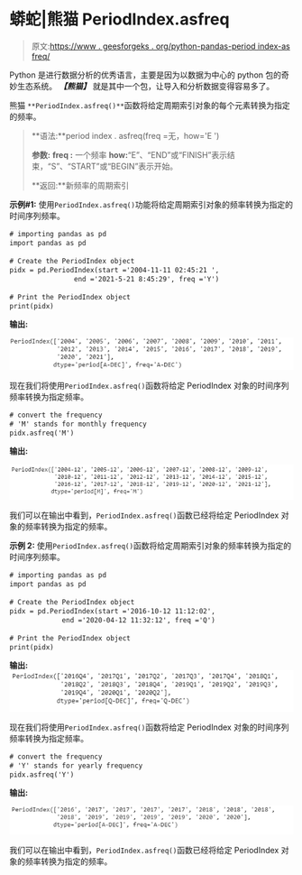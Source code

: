 # 蟒蛇|熊猫 PeriodIndex.asfreq

> 原文:[https://www . geesforgeks . org/python-pandas-period index-as freq/](https://www.geeksforgeeks.org/python-pandas-periodindex-asfreq/)

Python 是进行数据分析的优秀语言，主要是因为以数据为中心的 python 包的奇妙生态系统。 ***【熊猫】*** 就是其中一个包，让导入和分析数据变得容易多了。

熊猫 `**PeriodIndex.asfreq()**`函数将给定周期索引对象的每个元素转换为指定的频率。

> **语法:**period index . asfreq(freq =无，how='E ')
> 
> **参数:**
> **freq :** 一个频率
> **how:**“E”、“END”或“FINISH”表示结束，“S”、“START”或“BEGIN”表示开始。
> 
> **返回:**新频率的周期索引

**示例#1:** 使用`PeriodIndex.asfreq()`功能将给定周期索引对象的频率转换为指定的时间序列频率。

```
# importing pandas as pd
import pandas as pd

# Create the PeriodIndex object
pidx = pd.PeriodIndex(start ='2004-11-11 02:45:21 ', 
                end ='2021-5-21 8:45:29', freq ='Y')

# Print the PeriodIndex object
print(pidx)
```

**输出:**

![](img/f950b3ec0d9770c8ebafbc0339fe9933.png)

现在我们将使用`PeriodIndex.asfreq()`函数将给定 PeriodIndex 对象的时间序列频率转换为指定频率。

```
# convert the frequency
# 'M' stands for monthly frequency
pidx.asfreq('M')
```

**输出:**

![](img/dd29bd2730ed0f579dc7c900b0fcfb0b.png)

我们可以在输出中看到，`PeriodIndex.asfreq()`函数已经将给定 PeriodIndex 对象的频率转换为指定的频率。

**示例 2:** 使用`PeriodIndex.asfreq()`函数将给定周期索引对象的频率转换为指定的时间序列频率。

```
# importing pandas as pd
import pandas as pd

# Create the PeriodIndex object
pidx = pd.PeriodIndex(start ='2016-10-12 11:12:02', 
             end ='2020-04-12 11:32:12', freq ='Q')

# Print the PeriodIndex object
print(pidx)
```

**输出:**
![](img/cbd2161777b67d615462fe89b9cf9f23.png)

现在我们将使用`PeriodIndex.asfreq()`函数将给定 PeriodIndex 对象的时间序列频率转换为指定频率。

```
# convert the frequency
# 'Y' stands for yearly frequency
pidx.asfreq('Y')
```

**输出:**

![](img/10c35a5db56180c297c3345acd53f7d5.png)

我们可以在输出中看到，`PeriodIndex.asfreq()`函数已经将给定 PeriodIndex 对象的频率转换为指定的频率。